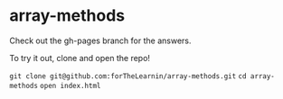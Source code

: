 # array-methods

Check out the gh-pages branch for the answers.

To try it out, clone and open the repo!

`git clone git@github.com:forTheLearnin/array-methods.git`
`cd array-methods`
`open index.html`
